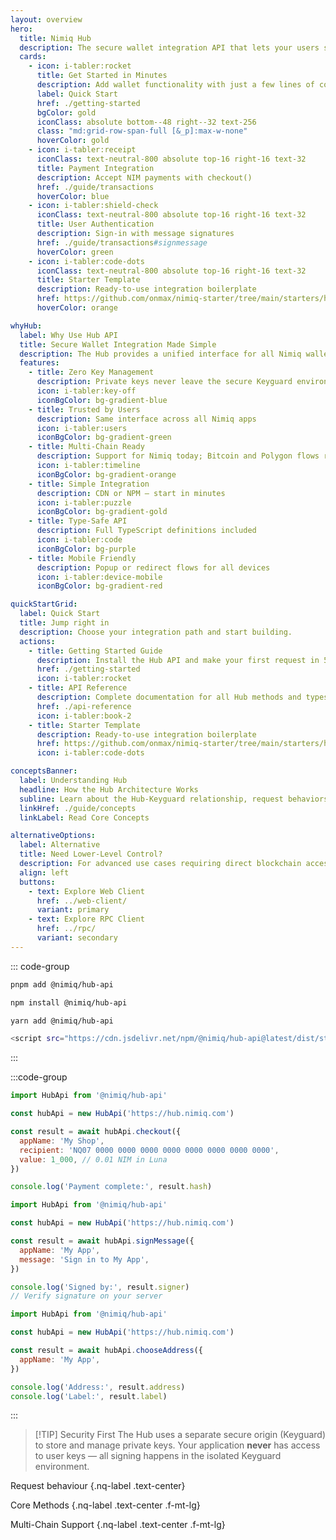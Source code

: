 ```yaml
---
layout: overview
hero:
  title: Nimiq Hub
  description: The secure wallet integration API that lets your users sign transactions, manage accounts, and interact with the blockchain — without you ever touching their private keys.
  cards:
    - icon: i-tabler:rocket
      title: Get Started in Minutes
      description: Add wallet functionality with just a few lines of code. No complex setup, no key management.
      label: Quick Start
      href: ./getting-started
      bgColor: gold
      iconClass: absolute bottom--48 right--32 text-256
      class: "md:grid-row-span-full [&_p]:max-w-none"
      hoverColor: gold
    - icon: i-tabler:receipt
      iconClass: text-neutral-800 absolute top-16 right-16 text-32
      title: Payment Integration
      description: Accept NIM payments with checkout()
      href: ./guide/transactions
      hoverColor: blue
    - icon: i-tabler:shield-check
      iconClass: text-neutral-800 absolute top-16 right-16 text-32
      title: User Authentication
      description: Sign-in with message signatures
      href: ./guide/transactions#signmessage
      hoverColor: green
    - icon: i-tabler:code-dots
      iconClass: text-neutral-800 absolute top-16 right-16 text-32
      title: Starter Template
      description: Ready-to-use integration boilerplate
      href: https://github.com/onmax/nimiq-starter/tree/main/starters/hub-api-ts
      hoverColor: orange

whyHub:
  label: Why Use Hub API
  title: Secure Wallet Integration Made Simple
  description: The Hub provides a unified interface for all Nimiq wallet operations. Your users maintain full control of their keys while you get a simple, powerful API.
  features:
    - title: Zero Key Management
      description: Private keys never leave the secure Keyguard environment
      icon: i-tabler:key-off
      iconBgColor: bg-gradient-blue
    - title: Trusted by Users
      description: Same interface across all Nimiq apps
      icon: i-tabler:users
      iconBgColor: bg-gradient-green
    - title: Multi-Chain Ready
      description: Support for Nimiq today; Bitcoin and Polygon flows require a privileged Hub origin
      icon: i-tabler:timeline
      iconBgColor: bg-gradient-orange
    - title: Simple Integration
      description: CDN or NPM — start in minutes
      icon: i-tabler:puzzle
      iconBgColor: bg-gradient-gold
    - title: Type-Safe API
      description: Full TypeScript definitions included
      icon: i-tabler:code
      iconBgColor: bg-purple
    - title: Mobile Friendly
      description: Popup or redirect flows for all devices
      icon: i-tabler:device-mobile
      iconBgColor: bg-gradient-red

quickStartGrid:
  label: Quick Start
  title: Jump right in
  description: Choose your integration path and start building.
  actions:
    - title: Getting Started Guide
      description: Install the Hub API and make your first request in 5 minutes
      href: ./getting-started
      icon: i-tabler:rocket
    - title: API Reference
      description: Complete documentation for all Hub methods and types
      href: ./api-reference
      icon: i-tabler:book-2
    - title: Starter Template
      description: Ready-to-use integration boilerplate
      href: https://github.com/onmax/nimiq-starter/tree/main/starters/hub-api-ts
      icon: i-tabler:code-dots

conceptsBanner:
  label: Understanding Hub
  headline: How the Hub Architecture Works
  subline: Learn about the Hub-Keyguard relationship, request behaviors, and security model.
  linkHref: ./guide/concepts
  linkLabel: Read Core Concepts

alternativeOptions:
  label: Alternative
  title: Need Lower-Level Control?
  description: For advanced use cases requiring direct blockchain access, consider using the [Web Client](/web-client/) or [RPC API](/rpc/)
  align: left
  buttons:
    - text: Explore Web Client
      href: ../web-client/
      variant: primary
    - text: Explore RPC Client
      href: ../rpc/
      variant: secondary
---
```


<script setup lang="ts">
import '../node_modules/nimiq-css/dist/css/static-content.css'
import Hero from '../.vitepress/theme/components/Hero.vue'
import NimiqFeatures from '../.vitepress/theme/components/NimiqFeatures.vue'
import AlternativeOptions from '../.vitepress/theme/components/AlternativeOptions.vue'
import HoverableGrid from '../.vitepress/theme/components/HoverableGrid.vue'
import Banner from '../.vitepress/theme/components/Banner.vue'

const items = [
  { label: 'View on GitHub', href: 'https://github.com/nimiq/hub', icon: 'i-nimiq:logos-github-mono' },
]
</script>

<Hero v-bind="$frontmatter.hero" align="left">

<NqLinks :items />

</Hero>

<section>

<NqHeadline f-mt-5xl f-mb-sm title="Get started now" label="JavaScript" align="left" description="Request a payment and get the signed transaction" />

<div class="nq-raw">

::: code-group

```bash [pnpm]
pnpm add @nimiq/hub-api
```

```bash [npm]
npm install @nimiq/hub-api
```

```bash [yarn]
yarn add @nimiq/hub-api
```

```bash [CDN]
<script src="https://cdn.jsdelivr.net/npm/@nimiq/hub-api@latest/dist/standalone/HubApi.standalone.umd.js"></script>
```

:::

:::code-group

```js [Payment Example]
import HubApi from '@nimiq/hub-api'

const hubApi = new HubApi('https://hub.nimiq.com')

const result = await hubApi.checkout({
  appName: 'My Shop',
  recipient: 'NQ07 0000 0000 0000 0000 0000 0000 0000 0000',
  value: 1_000, // 0.01 NIM in Luna
})

console.log('Payment complete:', result.hash)
```

```js [Authentication]
import HubApi from '@nimiq/hub-api'

const hubApi = new HubApi('https://hub.nimiq.com')

const result = await hubApi.signMessage({
  appName: 'My App',
  message: 'Sign in to My App',
})

console.log('Signed by:', result.signer)
// Verify signature on your server
```

```js [Address Selection]
import HubApi from '@nimiq/hub-api'

const hubApi = new HubApi('https://hub.nimiq.com')

const result = await hubApi.chooseAddress({
  appName: 'My App',
})

console.log('Address:', result.address)
console.log('Label:', result.label)
```

:::

</div>

</section>

<NimiqFeatures bg-neutral-0 align="left" f-pb-3xl f-pt-2xl v-bind="$frontmatter.whyHub" :show-borders="false" />

<section style="--pt: 0px;">

<Banner f-my-xl v-bind="$frontmatter.conceptsBanner" />

</section>

<HoverableGrid align="left" v-bind="$frontmatter.quickStartGrid" f-pt-md />

<AlternativeOptions v-bind="$frontmatter.alternativeOptions" />

<section style="--pt: 64px;">

<NqHeadline
  label="Hub Capabilities"
  title="Flexible integration options"
  description="Choose your integration style, access powerful methods, and support multiple chains"
  align="left"
  :h1="false"
  f-mb-sm
/>

> [!TIP] Security First
> The Hub uses a separate secure origin (Keyguard) to store and manage private keys. Your application **never** has access to user keys — all signing happens in the isolated Keyguard environment.

<NqHeadline
  label="Request Behaviors"
  title="Choose your integration style"
  description="Select how the Hub appears to your users"
  align="left"
  :h1="false"
  f-mb-sm
/>

Request behaviour {.nq-label .text-center}

<NqGrid :cards="[
  {
    icon: 'i-tabler:window',
    title: 'Popup (Default)',
    description: 'Opens in a centered popup window',
    layout: 'row',
  },
  {
    icon: 'i-tabler:arrow-back-up',
    title: 'Redirect',
    description: 'Full-page redirect for mobile-friendly flows',
    layout: 'row',
  },
  {
    icon: 'i-tabler:layout-grid',
    title: 'IFrame',
    description: 'Seamless integration for privileged origins',
    layout: 'row',
  },
]" />

Core Methods {.nq-label .text-center .f-mt-lg}

<NqGrid :cards="[
  {
    icon: 'i-tabler:coins',
    title: 'Payments',
    description: 'Accept NIM with <code>checkout()</code> and <code>signTransaction()</code>',
    layout: 'row',
  },
  {
    icon: 'i-tabler:signature',
    title: 'Authentication',
    description: 'Sign messages for secure user login with <code>signMessage()</code>',
    layout: 'row',
  },
  {
    icon: 'i-nimiq:gift',
    title: 'Cashlinks',
    description: 'Create shareable payment links with <code>createCashlink()</code>',
    layout: 'row',
  },
]" />

Multi-Chain Support {.nq-label .text-center .f-mt-lg}

<NqGrid :cards="[
  {
    icon: 'i-nimiq:logos-bitcoin-mono',
    title: 'Bitcoin',
    description: 'Sign Bitcoin transactions with <code>signBtcTransaction()</code>',
    layout: 'row',
  },
  {
    icon: 'i-tabler:hexagon-letter-p',
    title: 'Polygon',
    description: 'Sign EVM transactions with <code>signPolygonTransaction()</code>',
    layout: 'row',
  },
  {
    icon: 'i-nimiq:btc-nim-swap',
    title: 'Atomic Swaps',
    description: 'Trustless cross-chain trading with <code>setupSwap()</code>',
    layout: 'row',
  },
]" />

</section>
